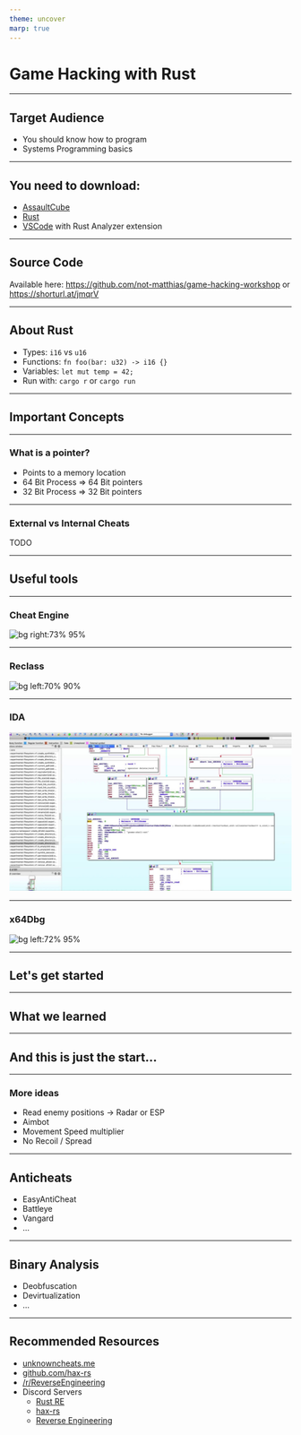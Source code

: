 ```yaml
---
theme: uncover
marp: true
---
```


# Game Hacking with Rust

---

## Target Audience

- You should know how to program
- Systems Programming basics

---

## You need to download:

- [AssaultCube](https://assault.cubers.net/download.html)
- [Rust](https://rustup.rs/)
- [VSCode](https://code.visualstudio.com/download) with Rust Analyzer extension

<!-- 
- [IDA Free](https://hex-rays.com/ida-free/)
- [Cheat Engine](https://www.cheatengine.org/) (Windows)
- [Scanmem](https://github.com/scanmem/scanmem) (Linux)
 -->

---

## Source Code

Available here: 
https://github.com/not-matthias/game-hacking-workshop
or
https://shorturl.at/jmqrV

---

## About Rust

- Types: `i16` vs `u16`
- Functions: `fn foo(bar: u32) -> i16 {}`
- Variables: `let mut temp = 42;`
- Run with: `cargo r` or `cargo run`

---

## Important Concepts

---

### What is a pointer?

- Points to a memory location
- 64 Bit Process => 64 Bit pointers
- 32 Bit Process => 32 Bit pointers

---

### External vs Internal Cheats

TODO

---

## Useful tools

---

### Cheat Engine

![bg right:73% 95%](https://wiki.cheatengine.org/images/8/8e/Tutorials.CETutorialx64.step02.04.png)

---

### Reclass

![bg left:70% 90%](https://camo.githubusercontent.com/712de35cebd00cea16055c09ef4262a2476d7f2e84f9425a7fcf31de6a9dc910/68747470733a2f2f61626c6f61642e64652f696d672f6d61696e346873626a2e6a7067)

---

### IDA

![bg right:80% 95%](ida.jpg)

---

### x64Dbg

![bg left:72%  95%](https://camo.githubusercontent.com/399b3391c873c9c1484f4487de23e20435d4ef2e251104660c6f7e1fc83e8ee6/68747470733a2f2f692e696d6775722e636f6d2f563266354150392e706e67)

---

## Let's get started

<!-- 

- Show how you can find the offset in IDA
- Show how you can find it with findmem
- Write to health (static)
- Read player, write to health offset

-->

---

## What we learned



---

## And this is just the start...

---

### More ideas

- Read enemy positions -> Radar or ESP
- Aimbot
- Movement Speed multiplier
- No Recoil / Spread

---

## Anticheats

- EasyAntiCheat
- Battleye
- Vangard
- ...

---

## Binary Analysis

- Deobfuscation
- Devirtualization
- ...

---

## Recommended Resources

- [unknowncheats.me](https://www.unknowncheats.me/)
- [github.com/hax-rs](https://github.com/hax-rs)
- [/r/ReverseEngineering](https://www.reddit.com/r/ReverseEngineering/)
- Discord Servers
  - [Rust RE](https://discord.gg/m2EnYsQddj)
  - [hax-rs](https://discord.gg/TSbkZbnnjJ)
  - [Reverse Engineering](https://discord.gg/rtfm)
